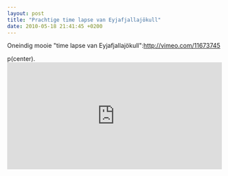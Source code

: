 ```yaml
---
layout: post
title: "Prachtige time lapse van Eyjafjallajökull"
date: 2010-05-18 21:41:45 +0200
---
```

Oneindig mooie "time lapse van Eyjafjallajökull":http://vimeo.com/11673745

p(center). <iframe src="http://player.vimeo.com/video/11673745?portrait=0" width="500" height="250" frameborder="0"></iframe>

